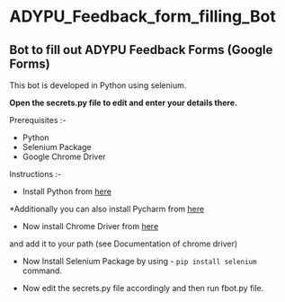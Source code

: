 # ADYPU_Feedback_form_filling_Bot

## Bot to fill out ADYPU Feedback Forms (Google Forms)

This bot is developed in Python using selenium.

__Open the secrets.py file to edit and enter your details there.__

Prerequisites :-
- Python
- Selenium Package
- Google Chrome Driver

Instructions :-

- Install Python from [here](https://www.python.org/downloads/ "Download Python") 

*Additionally you can also install Pycharm from [here](https://www.jetbrains.com/pycharm/download/ "Download Pycharm")

- Now install Chrome Driver from [here](https://chromedriver.chromium.org/ "Download Chrome Driver")


and add it to your path (see Documentation of chrome driver)


- Now Install Selenium Package by using - `pip install selenium` command.

- Now edit the secrets.py file accordingly and then run fbot.py file.



